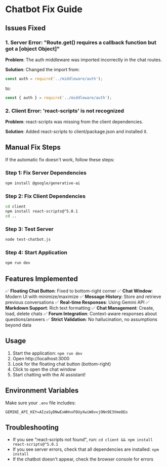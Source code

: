 # Chatbot Fix Guide

## Issues Fixed

### 1. Server Error: "Route.get() requires a callback function but got a [object Object]"

**Problem**: The auth middleware was imported incorrectly in the chat routes.

**Solution**: Changed the import from:
```javascript
const auth = require('../middleware/auth');
```
to:
```javascript
const { auth } = require('../middleware/auth');
```

### 2. Client Error: 'react-scripts' is not recognized

**Problem**: react-scripts was missing from the client dependencies.

**Solution**: Added react-scripts to client/package.json and installed it.

## Manual Fix Steps

If the automatic fix doesn't work, follow these steps:

### Step 1: Fix Server Dependencies
```bash
npm install @google/generative-ai
```

### Step 2: Fix Client Dependencies
```bash
cd client
npm install react-scripts@^5.0.1
cd ..
```

### Step 3: Test Server
```bash
node test-chatbot.js
```

### Step 4: Start Application
```bash
npm run dev
```

## Features Implemented

✅ **Floating Chat Button**: Fixed to bottom-right corner
✅ **Chat Window**: Modern UI with minimize/maximize
✅ **Message History**: Store and retrieve previous conversations
✅ **Real-time Responses**: Using Gemini API
✅ **Markdown Support**: Rich text formatting
✅ **Chat Management**: Create, load, delete chats
✅ **Forum Integration**: Context-aware responses about questions/answers
✅ **Strict Validation**: No hallucination, no assumptions beyond data

## Usage

1. Start the application: `npm run dev`
2. Open http://localhost:3000
3. Look for the floating chat button (bottom-right)
4. Click to open the chat window
5. Start chatting with the AI assistant!

## Environment Variables

Make sure your `.env` file includes:
```
GEMINI_API_KEY=AIzaSyDNwExWHnxFDUyXwiW8vvjONn9E3Vme8Eo
```

## Troubleshooting

- If you see "react-scripts not found", run: `cd client && npm install react-scripts@^5.0.1`
- If you see server errors, check that all dependencies are installed: `npm install`
- If the chatbot doesn't appear, check the browser console for errors 